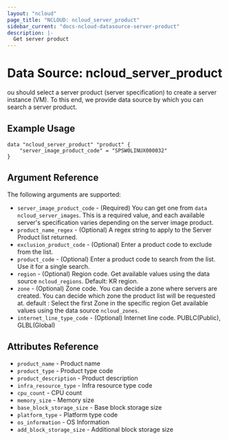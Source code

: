 ```yaml
---
layout: "ncloud"
page_title: "NCLOUD: ncloud_server_product"
sidebar_current: "docs-ncloud-datasource-server-product"
description: |-
  Get server product
---
```


# Data Source: ncloud_server_product

ou should select a server product (server specification) to create a server instance (VM).
To this end, we provide data source by which you can search a server product.

## Example Usage

```hcl
data "ncloud_server_product" "product" {
	"server_image_product_code" = "SPSW0LINUX000032"
}
```

## Argument Reference

The following arguments are supported:

* `server_image_product_code` - (Required) You can get one from `data ncloud_server_images`. This is a required value, and each available server's specification varies depending on the server image product.
* `product_name_regex` - (Optional) A regex string to apply to the Server Product list returned.
* `exclusion_product_code` - (Optional) Enter a product code to exclude from the list.
* `product_code` - (Optional) Enter a product code to search from the list. Use it for a single search.
* `region` - (Optional) Region code. Get available values using the data source `ncloud_regions`.
    Default: KR region.
* `zone` - (Optional) Zone code. You can decide a zone where servers are created. You can decide which zone the product list will be requested at. default : Select the first Zone in the specific region
    Get available values using the data source `ncloud_zones`.
* `internet_line_type_code` - (Optional) Internet line code. PUBLC(Public), GLBL(Global)

## Attributes Reference

* `product_name` - Product name
* `product_type` - Product type code
* `product_description` - Product description
* `infra_resource_type` - Infra resource type code
* `cpu_count` - CPU count
* `memory_size` - Memory size
* `base_block_storage_size` - Base block storage size
* `platform_type` - Platform type code
* `os_information` - OS Information
* `add_block_storage_size` - Additional block storage size
